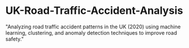 # UK-Road-Traffic-Accident-Analysis
"Analyzing road traffic accident patterns in the UK (2020) using machine learning, clustering, and anomaly detection techniques to improve road safety."
